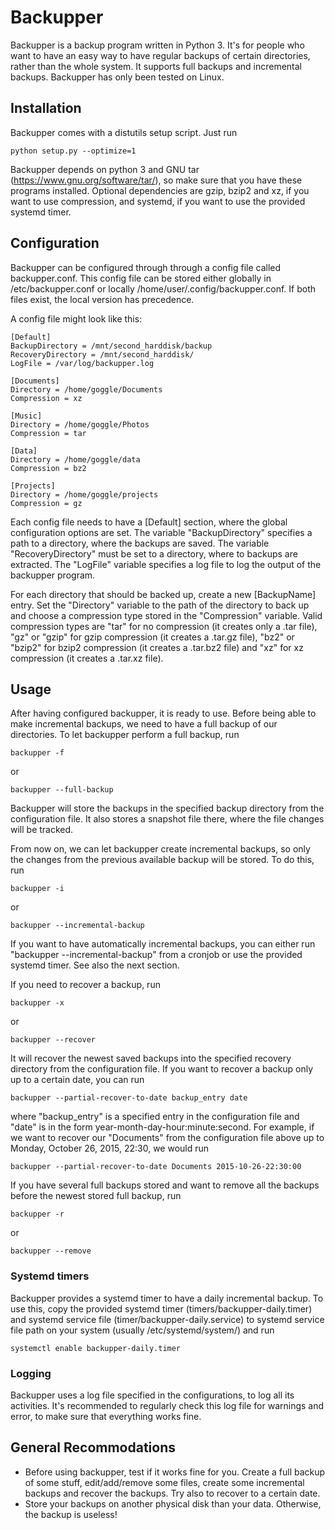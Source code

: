 # Backupper

Backupper is a backup program written in Python 3. It's for people who want to have an easy way to have regular backups of certain directories, rather than the whole system. It supports full backups and incremental backups. Backupper has only been tested on Linux.

## Installation

Backupper comes with a distutils setup script. Just run
```
python setup.py --optimize=1
```

Backupper depends on python 3 and GNU tar (https://www.gnu.org/software/tar/), so make sure that you have these programs installed. Optional dependencies are gzip, bzip2 and xz, if you want to use compression, and systemd, if you want to use the provided systemd timer.


## Configuration

Backupper can be configured through through a config file called backupper.conf. This config file can be stored either globally in /etc/backupper.conf or locally /home/user/.config/backupper.conf. If both files exist, the local version has precedence.

A config file might look like this:
```
[Default]
BackupDirectory = /mnt/second_harddisk/backup
RecoveryDirectory = /mnt/second_harddisk/
LogFile = /var/log/backupper.log

[Documents]
Directory = /home/goggle/Documents
Compression = xz

[Music]
Directory = /home/goggle/Photos
Compression = tar

[Data]
Directory = /home/goggle/data
Compression = bz2

[Projects]
Directory = /home/goggle/projects
Compression = gz
```

Each config file needs to have a [Default] section, where the global configuration options are set. The variable "BackupDirectory" specifies a path to a directory, where the backups are saved. The variable "RecoveryDirectory" must be set to a directory, where to backups are extracted. The "LogFile" variable specifies a log file to log the output of the backupper program.

For each directory that should be backed up, create a new [BackupName] entry. Set the "Directory" variable to the path of the directory to back up and choose a compression type stored in the "Compression" variable. Valid compression types are "tar" for no compression (it creates only a .tar file), "gz" or "gzip" for gzip compression (it creates a .tar.gz file), "bz2" or "bzip2" for bzip2 compression (it creates a .tar.bz2 file) and "xz" for xz compression (it creates a .tar.xz file).

## Usage

After having configured backupper, it is ready to use. Before being able to make incremental backups, we need to have a full backup of our directories. To let backupper perform a full backup, run 
```
backupper -f
```
or 
```
backupper --full-backup
```
Backupper will store the backups in the specified backup directory from the configuration file. It also stores a snapshot file there, where the file changes will be tracked.


From now on, we can let backupper create incremental backups, so only the changes from the previous available backup will be stored. To do this, run
```
backupper -i
```
or
```
backupper --incremental-backup
```
If you want to have automatically incremental backups, you can either run "backupper --incremental-backup" from a cronjob or use the provided systemd timer. See also the next section.


If you need to recover a backup, run
```
backupper -x
```
or 
```
backupper --recover
```
It will recover the newest saved backups into the specified recovery directory from the configuration file.
If you want to recover a backup only up to a certain date, you can run
```
backupper --partial-recover-to-date backup_entry date
```
where "backup_entry" is a specified entry in the configuration file and "date" is in the form year-month-day-hour:minute:second. For example, if we want to recover our "Documents" from the configuration file above up to Monday, October 26, 2015, 22:30, we would run
```
backupper --partial-recover-to-date Documents 2015-10-26-22:30:00
```


If you have several full backups stored and want to remove all the backups before the newest stored full backup, run 
```
backupper -r
```
or 
```
backupper --remove
```

### Systemd timers
Backupper provides a systemd timer to have a daily incremental backup. To use this, copy the provided systemd timer (timers/backupper-daily.timer) and systemd service file (timer/backupper-daily.service) to systemd service file path on your system (usually /etc/systemd/system/) and run 
```
systemctl enable backupper-daily.timer
```

### Logging
Backupper uses a log file specified in the configurations, to log all its activities. It's recommended to regularly check this log file for warnings and error, to make sure that everything works fine.


## General Recommodations
* Before using backupper, test if it works fine for you. Create a full backup of some stuff, edit/add/remove some files, create some incremental backups and recover the backups. Try also to recover to a certain date.
* Store your backups on another physical disk than your data. Otherwise, the backup is useless!
